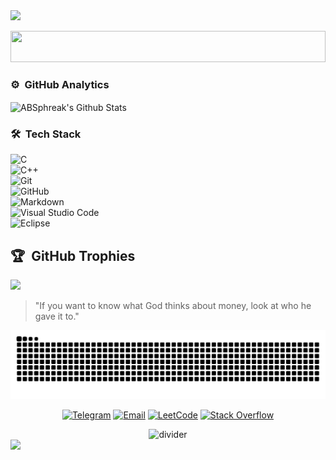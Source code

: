 <img src="https://user-images.githubusercontent.com/73097560/115834477-dbab4500-a447-11eb-908a-139a6edaec5c.gif">



<p align="center">
  <img src="https://readme-typing-svg.herokuapp.com/?size=35&center=true&vCenter=true&color=03989EFF&width=900&lines=Hi,I'm+Paul+Danilchenko;C%2FC%2B%2B+Engineer+%7C+System+Software+Developer;Passionate+about+low-level+code%2C+performance" width="100%" height="50px">
</p>










### ⚙️ &nbsp;GitHub Analytics

<img align="center" src="https://github-readme-stats.vercel.app/api?username=Lorraineboza&include_all_commits=true&count_private=true&show_icons=true&line_height=20&title_color=7A7ADB&icon_color=2234AE&text_color=D3D3D3&bg_color=0,000000,130F40" alt="ABSphreak's Github Stats">

### 🛠 &nbsp;Tech Stack
![C](https://img.shields.io/badge/-C-05122A?style=flat&logo=C&logoColor=A8B9CC)&nbsp;  \
![C++](https://img.shields.io/badge/-C++-05122A?style=flat&logo=C%2B%2B&logoColor=00599C)&nbsp;  \
![Git](https://img.shields.io/badge/-Git-05122A?style=flat&logo=git)&nbsp;  \
![GitHub](https://img.shields.io/badge/-GitHub-05122A?style=flat&logo=github)&nbsp;  \
![Markdown](https://img.shields.io/badge/-Markdown-05122A?style=flat&logo=markdown)\
![Visual Studio Code](https://img.shields.io/badge/-Visual%20Studio%20Code-05122A?style=flat&logo=visual-studio-code&logoColor=007ACC)&nbsp;  \
![Eclipse](https://img.shields.io/badge/-Eclipse-05122A?style=flat&logo=eclipse-ide&logoColor=2C2255)

## 🏆 &nbsp;GitHub Trophies
![](https://github-profile-trophy.vercel.app/?username=alberteinsteintg&theme=radical&no-frame=false&no-bg=true&margin-w=4)

> "If you want to know what God thinks about money, look at who he gave it to."


![Snake animation](https://github.com/s-shemmee/s-shemmee/blob/output/github-contribution-grid-snake-dark.svg)





<div align="center">

[![Telegram](https://img.shields.io/badge/-@Paul_von_Daniels-2CA5E0?style=for-the-badge&logo=telegram&logoColor=white&labelColor=2CA5E0)](https://t.me/Paul_von_Daniels)
[![Email](https://img.shields.io/badge/-www.facemash@gmail.com-D14836?style=for-the-badge&logo=gmail&logoColor=white&labelColor=D14836)](mailto:www.facemash@gmail.com)
[![LeetCode](https://img.shields.io/badge/-LeetCode-FFA116?style=for-the-badge&logo=leetcode&logoColor=black&labelColor=FFA116)](https://leetcode.com/u/paulvondaniels/)
[![Stack Overflow](https://img.shields.io/badge/-Stack_Overflow-FE7A16?style=for-the-badge&logo=stackoverflow&logoColor=white&labelColor=FE7A16)](https://ru.stackoverflow.com/users/713493/lorraineboza-wilelkwile)

</div>

<div align="center">
  <img src="https://github.com/DanilchenkoPaul/DanilchenkoPaul/blob/main/assets/divider.gif?raw=true" width="800" height="3" alt="divider">
</div>



<img src="https://user-images.githubusercontent.com/73097560/115834477-dbab4500-a447-11eb-908a-139a6edaec5c.gif">
